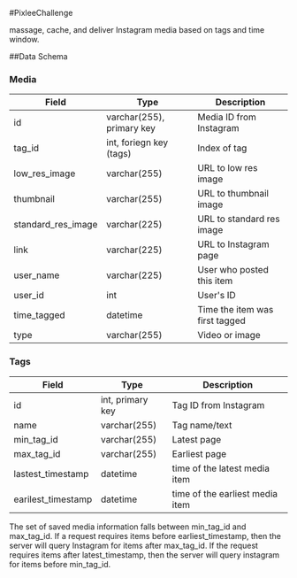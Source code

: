 #PixleeChallenge

massage, cache, and deliver Instagram media based on tags and time window.

##Data Schema

### Media

| Field              | Type                        | Description                    |
| ------------------ | --------------------------- | ------------------------------ |
| id                 | varchar(255), primary key   | Media ID from Instagram        |
| tag_id             | int, foriegn key (tags)     | Index of tag                   |
| low_res_image      | varchar(255)                | URL to low res image           |
| thumbnail          | varchar(255)                | URL to thumbnail image         |
| standard_res_image | varchar(225)                | URL to standard res image      |
| link               | varchar(225)                | URL to Instagram page          |
| user_name          | varchar(225)                | User who posted this item      |
| user_id            | int                         | User's ID                      |
| time_tagged        | datetime                    | Time the item was first tagged |
| type               | varchar(255)                | Video or image                 |

### Tags

| Field              | Type               | Description                     |
| ------------------ | ------------------ | ------------------------------- |
| id                 | int, primary key   | Tag ID from Instagram           |
| name               | varchar(255)       | Tag name/text                   |
| min_tag_id         | varchar(255)       | Latest page                     |
| max_tag_id         | varchar(255)       | Earliest page                   |
| lastest_timestamp  | datetime           | time of the latest media item   |
| earilest_timestamp | datetime           | time of the earliest media item |

The set of saved media information falls between min_tag_id and max_tag_id. If a request requires items before earliest_timestamp, then the server will query Instagram for items after max_tag_id. If the request requires items after latest_timestamp, then the server will query instagram for items before min_tag_id.
